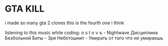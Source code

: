 # GTA KILL
i made so many gta 2 clones this is the fourth one i think

listening to this music while coding:
o s t o v ъ - Nightwave 
Дисциплина Безбольной Биты - Зря
Неботошнит - Умирать от того что не умираешь
